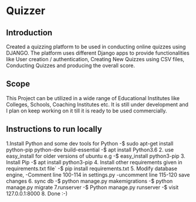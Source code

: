 # Quizzer

## Introduction
Created a quizzing platform to be used in conducting online quizzes using DJANGO. The platform uses different Django apps to provide functionalities like User creation / authentication, Creating New Quizzes using CSV files, Conducting Quizzes and producing the overall score.

## Scope
This Project can be utilized in a wide range of Educational Institutes like Colleges, Schools, Coaching Institutes etc. It is still under development and I plan on keep working on it till it is ready to be used commercially.
## Instructions to run locally
1.Install Python and some dev tools for Python
  -$ sudo apt-get install python-pip python-dev build-essential
  -$ apt install Python3.6
2. use easy_install for older versions of ubuntu e.g -$ easy_install python3-pip
3. Install Pip
   -$ apt install python3-pip
4. Install other requirements given in requirements.txt file`
   -$ pip install requirements.txt
5. Modify database engine,
   -Comment line 100-114 in settings.py
   -uncomment line 115-120
   save changes
6. sync db
   -$ python manage.py makemigrations
   -$ python manage.py migrate
7.runserver
  -$ Python manage.py runserver
  -$ visit 127.0.0.1:8000
8. Done :-)

